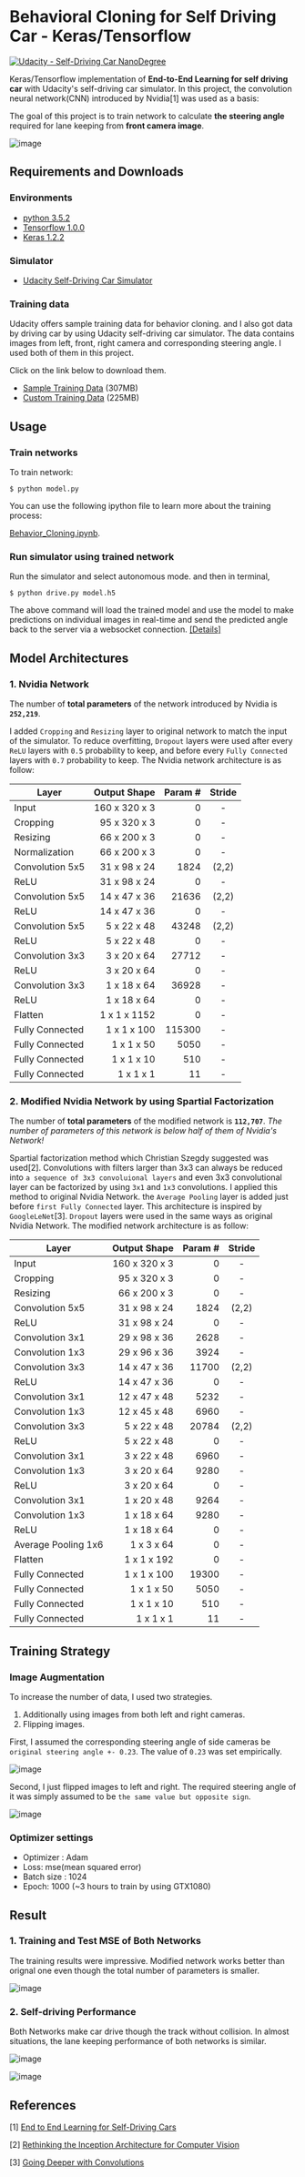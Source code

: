 # Behavioral Cloning for Self Driving Car - Keras/Tensorflow

[![Udacity - Self-Driving Car NanoDegree](https://s3.amazonaws.com/udacity-sdc/github/shield-carnd.svg)](http://www.udacity.com/drive)

Keras/Tensorflow implementation of **End-to-End Learning for self driving car** with Udacity's self-driving car simulator. In this project, the convolution neural network(CNN) introduced by Nvidia[1] was used as a basis:

The goal of this project is to train network to calculate **the steering angle** required for lane keeping from **front camera image**.

![image](./img/overview.png)


Requirements and Downloads
---
### Environments
* [python 3.5.2](https://www.python.org/downloads/release/python-352/)
* [Tensorflow 1.0.0](https://www.tensorflow.org/)
* [Keras 1.2.2](https://keras.io/)

### Simulator
* [Udacity Self-Driving Car Simulator](https://github.com/udacity/self-driving-car-sim)

### Training data
Udacity offers sample training data for behavior cloning. and I also got data by driving car by using Udacity self-driving car simulator. The data contains images from left, front, right camera and corresponding steering angle. I used both of them in this project.

Click on the link below to download them.
* [Sample Training Data](https://d17h27t6h515a5.cloudfront.net/topher/2016/December/584f6edd_data/data.zip) (307MB)
* [Custom Training Data](https://www.dropbox.com/s/bkzju3xb59538jy/data_custom.zip?dl=0) (225MB)

Usage
---
### Train networks
To train network:
```
$ python model.py
```

You can use the following ipython file to learn more about the training process:

[Behavior_Cloning.ipynb](./Behavior_Cloning.ipynb).

### Run simulator using trained network
Run the simulator and select autonomous mode. and then in terminal,

```
$ python drive.py model.h5
```
The above command will load the trained model and use the model to make predictions on individual images in real-time and send the predicted angle back to the server via a websocket connection. [[Details]](https://github.com/udacity/CarND-Behavioral-Cloning-P3)


Model Architectures
---
### 1. Nvidia Network
The number of **total parameters** of the network introduced by Nvidia is **`252,219`**. 

I added `Cropping` and `Resizing` layer to original network to match the input of the simulator. To reduce overfitting, `Dropout` layers were used after every `ReLU` layers with `0.5` probability to keep, and before every `Fully Connected` layers with `0.7` probability to keep.
The Nvidia network architecture is as follow:

| Layer | Output Shape | Param # | Stride |
|---|---:|---:|:---:|
| Input  | 160 x 320 x 3 | 0 | -  |
| Cropping  | 95 x 320 x 3 | 0 |-  |
| Resizing | 66 x 200 x 3  | 0 |-  |
| Normalization |  66 x 200 x 3 | 0 | -  |
| Convolution 5x5 | 31 x 98 x 24  | 1824 | (2,2) |
| ReLU | 31 x 98 x 24  | 0  |-  |
| Convolution 5x5 | 14 x 47 x 36  | 21636 | (2,2) |
|  ReLU  |  14 x 47 x 36 | 0  |-  |
| Convolution 5x5 | 5 x 22 x 48  | 43248 | (2,2) |
|  ReLU  | 5 x 22 x 48  | 0  |-  |
| Convolution 3x3 | 3 x 20 x 64 | 27712 |-  |
|  ReLU  | 3 x 20 x 64 | 0  |-  |
| Convolution 3x3 | 1 x 18 x 64 | 36928 |-  |
|  ReLU  | 1 x 18 x 64 | 0  |-  |
| Flatten  | 1 x 1 x 1152   | 0  |-  |
| Fully Connected | 1 x 1 x 100 |  115300  |-  |
| Fully Connected | 1 x 1 x 50 |  5050  |-  |
| Fully Connected | 1 x 1 x 10   |  510  |-  |
| Fully Connected | 1 x 1 x 1   |  11  |-  |

### 2. Modified Nvidia Network by using Spartial Factorization
The number of **total parameters** of the modified network is **`112,707`**. _The number of parameters of this network is below half of them of Nvidia's Network!_

Spartial factorization method which Christian Szegdy suggested was used[2]. Convolutions with filters larger than 3x3 can always be reduced into `a sequence of 3x3 convoluional layers` and even 3x3 convolutional layer can be factorized by using `3x1` and `1x3` convolutions. I applied this method to original Nvidia Network. the `Average Pooling` layer is added just before `first Fully Connected` layer. This architecture is inspired by `GoogleLeNet`[3]. `Dropout` layers were used in the same ways as original Nvidia Network. The modified network architecture is as follow:

| Layer | Output Shape | Param # | Stride |
|---|---:|---:|:---:|
| Input  | 160 x 320 x 3 | 0 | -  |
| Cropping  | 95 x 320 x 3 | 0 |-  |
| Resizing | 66 x 200 x 3  | 0 |-  |
| Convolution 5x5 | 31 x 98 x 24  | 1824 | (2,2) |
| ReLU | 31 x 98 x 24  | 0  |-  |
| Convolution 3x1 | 29 x 98 x 36 | 2628 |-  |
| Convolution 1x3 | 29 x 96 x 36 | 3924 |-  |
| Convolution 3x3 | 14 x 47 x 36 | 11700 | (2,2)  |
|  ReLU  | 14 x 47 x 36 | 0  |-  |
| Convolution 3x1 | 12 x 47 x 48 | 5232 |-  |
| Convolution 1x3 | 12 x 45 x 48 | 6960 |-  |
| Convolution 3x3 | 5 x 22 x 48 | 20784 | (2,2)  |
|  ReLU  | 5 x 22 x 48 | 0  |-  |
| Convolution 3x1 | 3 x 22 x 48 | 6960 |-  |
| Convolution 1x3 | 3 x 20 x 64 | 9280 |-  |
|  ReLU  | 3 x 20 x 64 | 0  |-  |
| Convolution 3x1 | 1 x 20 x 48 | 9264 |-  |
| Convolution 1x3 | 1 x 18 x 64 | 9280 |-  |
|  ReLU  | 1 x 18 x 64 | 0  |-  |
|  Average Pooling 1x6  | 1 x 3 x 64 | 0  |-  |
| Flatten  | 1 x 1 x 192   | 0  |-  |
| Fully Connected | 1 x 1 x 100 |   19300  |-  |
| Fully Connected | 1 x 1 x 50 |  5050  |-  |
| Fully Connected | 1 x 1 x 10   |  510  |-  |
| Fully Connected | 1 x 1 x 1   |  11  |-  |

Training Strategy
---
### Image Augmentation
To increase the number of data, I used two strategies.
1. Additionally using images from both left and right cameras.
2. Flipping images.

First, I assumed the corresponding steering angle of side cameras be `original steering angle +- 0.23`. The value of `0.23` was set empirically.

![image](./img/imgs_cameras.png)  


Second, I just flipped images to left and right. The required steering angle of it was simply assumed to be `the same value but opposite sign`.

![image](./img/flipped.png)  


### Optimizer settings
* Optimizer : Adam
* Loss: mse(mean squared error)
* Batch size : 1024
* Epoch: 1000 (~3 hours to train by using GTX1080)


Result
---
### 1. Training and Test MSE of Both Networks
The training results were impressive. Modified network works better than orignal one even though the total number of parameters is smaller. 

![image](./img/loss.png)  

### 2. Self-driving Performance
Both Networks make car drive though the track without collision. In almost situations, the lane keeping performance of both networks is similar.


![image](./video/originnet.gif)

![image](./video/modnet.gif)  



References
---
[1] [End to End Learning for Self-Driving Cars](https://arxiv.org/abs/1604.07316)

[2] [Rethinking the Inception Architecture for Computer Vision](https://arxiv.org/abs/1512.00567)

[3] [Going Deeper with Convolutions](https://arxiv.org/abs/1409.4842)
